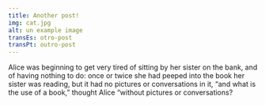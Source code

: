 ```yaml
---
title: Another post!
img: cat.jpg
alt: un example image
transEs: otro-post
transPt: outro-post
---
```


Alice was beginning to get very tired of sitting by her sister on the bank, and of having nothing to do: once or twice she had peeped into the book her sister was reading, but it had no pictures or conversations in it, “and what is the use of a book,” thought Alice “without pictures or conversations?